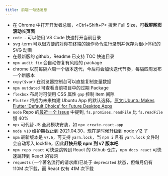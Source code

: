 ```yaml
---
title: 前端一句话消息
---
```



+ 在 Chrome 中打开开发者总局，<Ctrl+Shift+P> 搜索 Full Size，可**截屏网页滚动长页面**
+ `code .` 可以使用 VS Code 快速打开当前目录
+ svg-term 可以很方便的对你在终端的操作命令进行录制并保存为很小体积的 SVG 动画
+ 在最新版的 github，Readme 已支持 TOC 快速目录
+ `npm audit fix` 会自动修复有风险的 package
+ chrome 以前每隔六周一个版本迭代，今后将会加快迭代节奏，每隔四周发布一个新版本
+ `copy($var)` 在浏览器控制台可以直接复制变量数据
+ `npm outdated` 可查看当前项目中的过期 Package
+ `flexbox` 布局时可使用 CSS 属性 `gap` 控制 item 间隙
+ `Flutter` 将成为未来构建 Ubuntu App 的默认选择。[原文:Ubuntu Makes Flutter ‘Default Choice’ for Future Desktop Apps](https://www.omgubuntu.co.uk/2021/03/ubuntu-building-apps-with-flutter-in-future)
+ `node` Repo 的[最近一个 Issue](https://github.com/nodejs/node/issues/37583) 中提到, `fs.promises.readFile` 比 `fs.readFile` 慢 40%
+ `npx` 可代替 JS 全局模块安装，如 `npx create-react-app`
+ `node v10` 维护期截止到 2021.04.30，现在是时候升级到 node v12 了
+ `npm` 最新版本是 `v7.6`，可支持 `yarn.lock`，当 `npm i` 且有 `yarn.lock` 文件时会自动写入 lockfile，因此**赶快升级 npm 到 v7 版本吧**
+ `npm repo react` 可快速跳转到 React 的 Github 仓库，`npm docs react` 可快速跳转到 React 的官网
+ `requests` (一个著名流行的请求库)已处于 `deprecated` 状态，但每月仍有 110M 次下载，而 React 仅有 41M 次下载
